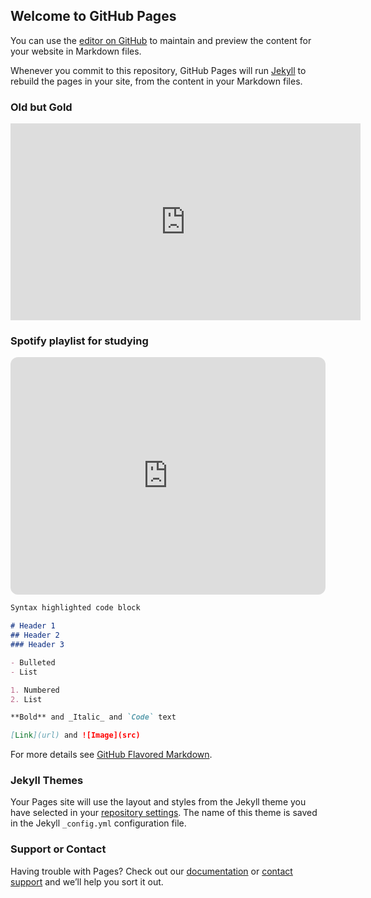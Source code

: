 ## Welcome to GitHub Pages

You can use the [editor on GitHub](https://github.com/hungpham13/hungpham13.github.io/edit/main/README.md) to maintain and preview the content for your website in Markdown files.

Whenever you commit to this repository, GitHub Pages will run [Jekyll](https://jekyllrb.com/) to rebuild the pages in your site, from the content in your Markdown files.

### Old but Gold
<iframe width="560" height="315" src="https://www.youtube.com/embed/videoseries?list=PLkwJmxLtnE-htogUvXYVNjU8TiAvtOU_9" title="YouTube video player" frameborder="0" allow="accelerometer; autoplay; clipboard-write; encrypted-media; gyroscope; picture-in-picture" allowfullscreen></iframe>

### Spotify playlist for studying

<iframe 
        style="border-radius:12px" src="https://open.spotify.com/embed/playlist/02jNvFemUbILsSXlvDR3rl?utm_source=generator" 
        width="100%" height="380" frameBorder="0" allowfullscreen="" allow="autoplay; clipboard-write; encrypted-media; fullscreen; picture-in-picture"
        ></iframe>


```markdown
Syntax highlighted code block

# Header 1
## Header 2
### Header 3

- Bulleted
- List

1. Numbered
2. List

**Bold** and _Italic_ and `Code` text

[Link](url) and ![Image](src)
```

For more details see [GitHub Flavored Markdown](https://guides.github.com/features/mastering-markdown/).

### Jekyll Themes

Your Pages site will use the layout and styles from the Jekyll theme you have selected in your [repository settings](https://github.com/hungpham13/hungpham13.github.io/settings/pages). The name of this theme is saved in the Jekyll `_config.yml` configuration file.

### Support or Contact

Having trouble with Pages? Check out our [documentation](https://docs.github.com/categories/github-pages-basics/) or [contact support](https://support.github.com/contact) and we’ll help you sort it out.
